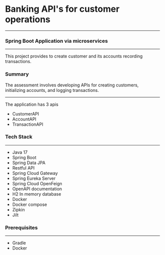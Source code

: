 # Banking API's for customer operations
___
### Spring Boot Application via microservices

---
This project provides to create customer and its accounts recording transactions.

### Summary
The assessment involves developing APIs for creating customers, initializing accounts, and logging transactions.

___
The application has 3 apis
* CustomerAPI
* AccountAPI
* TransactionAPI

### Tech Stack

---
- Java 17
- Spring Boot
- Spring Data JPA
- Restful API
- Spring Cloud Gateway
- Spring Eureka Server
- Spring Cloud OpenFeign
- OpenAPI documentation
- H2 In memory database  
- Docker
- Docker compose
- Zipkin
- Jilt

### Prerequisites

---
- Gradle
- Docker


